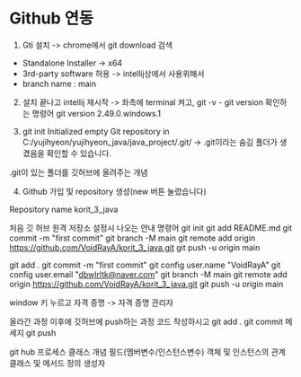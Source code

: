 # Github 연동

1. Gti 설치 -> chrome에서 git download 검색
- Standalone Installer -> x64
- 3rd-party software 허용 -> intellij상에서 사용위해서
- branch name : main

2. 설치 끝나고 intellij 재시작 -> 좌측에 terminal 켜고,
git -v - git version 확인하는 명령어
git version 2.49.0.windows.1

3. git init
Initialized empty Git repository in C:/yujihyeon/yujihyeon_java/java_project/.git/
-> .git이라는 숨김 폴더가 생겼음을 확인할 수 있습니다.

.git이 있는 폴더를 깃허브에 올려주는 개념

4. Github 가입 및 repository 생성(new 버튼 눌렀습니다)

Repository name
korit_3_java

처음 깃 허브 원격 저장소 설정시 나오는 안내 명령어
git init
git add README.md
git commit -m "first commit"
git branch -M main
git remote add origin https://github.com/VoidRayA/korit_3_java.git
git push -u origin main


git add .
git commit -m "first commit"
git config user.name "VoidRayA"
git config user.email "dbwlrltk@naver.com"
git branch -M main
git remote add origin https://github.com/VoidRayA/korit_3_java.git
git push -u origin main

window 키 누르고 자격 증명 -> 자격 증명 관리자

올라간 과정 이후에 깃허브에 push하는 과정
코드 작성하시고
git add .
git commit 메세지
git push

git hub 프로세스
클래스 개념
필드(멤버변수/인스턴스변수)
객체 및 인스턴스의 관계
클래스 및 메서드 정의
생성자

